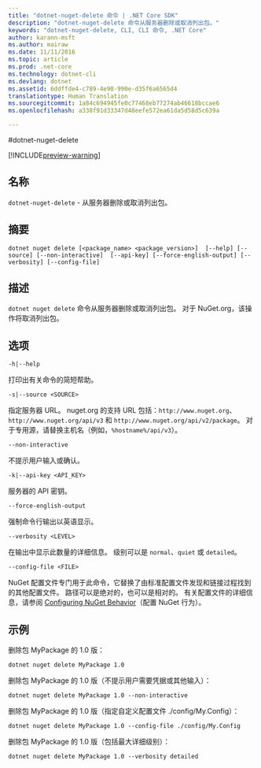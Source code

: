 ```yaml
---
title: "dotnet-nuget-delete 命令 | .NET Core SDK"
description: "dotnet-nuget-delete 命令从服务器删除或取消列出包。"
keywords: "dotnet-nuget-delete, CLI, CLI 命令, .NET Core"
author: karann-msft
ms.author: mairaw
ms.date: 11/11/2016
ms.topic: article
ms.prod: .net-core
ms.technology: dotnet-cli
ms.devlang: dotnet
ms.assetid: 6ddffde4-c789-4e90-990e-d35f6a6565d4
translationtype: Human Translation
ms.sourcegitcommit: 1a84c694945fe0c77468eb77274ab46618bccae6
ms.openlocfilehash: a338f91d33347d48eefe572ea61da5d58d5c639a

---
```


#<a name="dotnet-nuget-delete"></a>dotnet-nuget-delete

[!INCLUDE[preview-warning](../../../includes/warning.md)]

## <a name="name"></a>名称 
`dotnet-nuget-delete` - 从服务器删除或取消列出包。 

## <a name="synopsis"></a>摘要

`dotnet nuget delete [<package_name> <package_version>] 
    [--help] [--source] [--non-interactive] 
    [--api-key] [--force-english-output] [--verbosity] [--config-file]`

## <a name="description"></a>描述

`dotnet nuget delete` 命令从服务器删除或取消列出包。 对于 NuGet.org，该操作将取消列出包。

## <a name="options"></a>选项

`-h|--help`

打印出有关命令的简短帮助。  

`-s|--source <SOURCE>`

指定服务器 URL。 nuget.org 的支持 URL 包括：`http://www.nuget.org`、`http://www.nuget.org/api/v3` 和 `http://www.nuget.org/api/v2/package`。 对于专用源，请替换主机名（例如，`%hostname%/api/v3`）。

`--non-interactive`

不提示用户输入或确认。

`-k|--api-key <API_KEY>`

服务器的 API 密钥。

`--force-english-output`

强制命令行输出以英语显示。

`--verbosity <LEVEL>`

在输出中显示此数量的详细信息。 级别可以是 `normal`、`quiet` 或 `detailed`。

`--config-file <FILE>`

NuGet 配置文件专门用于此命令，它替换了由标准配置文件发现和链接过程找到的其他配置文件。 路径可以是绝对的，也可以是相对的。
有关配置文件的详细信息，请参阅 [Configuring NuGet Behavior](https://docs.nuget.org/ndocs/consume-packages/configuring-nuget-behavior)（配置 NuGet 行为）。 

## <a name="examples"></a>示例

删除包 MyPackage 的 1.0 版：

`dotnet nuget delete MyPackage 1.0` 

删除包 MyPackage 的 1.0 版（不提示用户需要凭据或其他输入）：

`dotnet nuget delete MyPackage 1.0 --non-interactive`

删除包 MyPackage 的 1.0 版（指定自定义配置文件 ./config/My.Config）：

`dotnet nuget delete MyPackage 1.0 --config-file ./config/My.Config`

删除包 MyPackage 的 1.0 版（包括最大详细级别）：

`dotnet nuget delete MyPackage 1.0 --verbosity detailed`



<!--HONumber=Nov16_HO3-->


